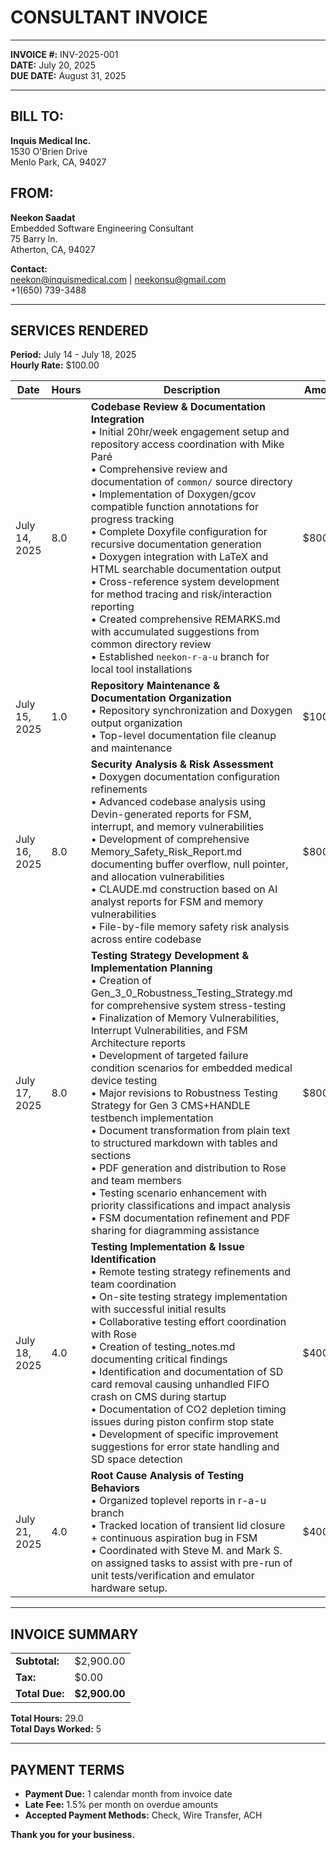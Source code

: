 # CONSULTANT INVOICE

---

**INVOICE #:** INV-2025-001  
**DATE:** July 20, 2025  
**DUE DATE:** August 31, 2025  

---

## **BILL TO:**
**Inquis Medical Inc.**  
1530 O'Brien Drive   
Menlo Park, CA, 94027 

## **FROM:**
**Neekon Saadat**  
Embedded Software Engineering Consultant  
75 Barry ln.  
Atherton, CA, 94027  

**Contact:**  
neekon@inquismedical.com | neekonsu@gmail.com  
+1(650) 739-3488  

---

## **SERVICES RENDERED**

**Period:** July 14 - July 18, 2025  
**Hourly Rate:** $100.00  

| Date | Hours | Description | Amount |
|------|-------|-------------|--------|
| July 14, 2025 | 8.0 | **Codebase Review & Documentation Integration** <br/>• Initial 20hr/week engagement setup and repository access coordination with Mike Paré<br/>• Comprehensive review and documentation of `common/` source directory<br/>• Implementation of Doxygen/gcov compatible function annotations for progress tracking<br/>• Complete Doxyfile configuration for recursive documentation generation<br/>• Doxygen integration with LaTeX and HTML searchable documentation output<br/>• Cross-reference system development for method tracing and risk/interaction reporting<br/>• Created comprehensive REMARKS.md with accumulated suggestions from common directory review<br/>• Established `neekon-r-a-u` branch for local tool installations | $800.00 |
| July 15, 2025 | 1.0 | **Repository Maintenance & Documentation Organization** <br/>• Repository synchronization and Doxygen output organization<br/>• Top-level documentation file cleanup and maintenance | $100.00 |
| July 16, 2025 | 8.0 | **Security Analysis & Risk Assessment** <br/>• Doxygen documentation configuration refinements<br/>• Advanced codebase analysis using Devin-generated reports for FSM, interrupt, and memory vulnerabilities<br/>• Development of comprehensive Memory_Safety_Risk_Report.md documenting buffer overflow, null pointer, and allocation vulnerabilities<br/>• CLAUDE.md construction based on AI analyst reports for FSM and memory vulnerabilities<br/>• File-by-file memory safety risk analysis across entire codebase | $800.00 |
| July 17, 2025 | 8.0 | **Testing Strategy Development & Implementation Planning** <br/>• Creation of Gen_3_0_Robustness_Testing_Strategy.md for comprehensive system stress-testing<br/>• Finalization of Memory Vulnerabilities, Interrupt Vulnerabilities, and FSM Architecture reports<br/>• Development of targeted failure condition scenarios for embedded medical device testing<br/>• Major revisions to Robustness Testing Strategy for Gen 3 CMS+HANDLE testbench implementation<br/>• Document transformation from plain text to structured markdown with tables and sections<br/>• PDF generation and distribution to Rose and team members<br/>• Testing scenario enhancement with priority classifications and impact analysis<br/>• FSM documentation refinement and PDF sharing for diagramming assistance | $800.00 |
| July 18, 2025 | 4.0 | **Testing Implementation & Issue Identification** <br/>• Remote testing strategy refinements and team coordination<br/>• On-site testing strategy implementation with successful initial results<br/>• Collaborative testing effort coordination with Rose<br/>• Creation of testing_notes.md documenting critical findings<br/>• Identification and documentation of SD card removal causing unhandled FIFO crash on CMS during startup<br/>• Documentation of CO2 depletion timing issues during piston confirm stop state<br/>• Development of specific improvement suggestions for error state handling and SD space detection | $400.00 |
| July 21, 2025 | 4.0 | **Root Cause Analysis of Testing Behaviors** <br/>• Organized toplevel reports in r-a-u branch<br/>• Tracked location of transient lid closure + continuous aspiration bug in FSM<br/>• Coordinated with Steve M. and Mark S. on assigned tasks to assist with pre-run of unit tests/verification and emulator hardware setup. | $400.00 |  
---

## **INVOICE SUMMARY**

| | |
|---|---|
| **Subtotal:** | $2,900.00 |
| **Tax:** | $0.00 |
| **Total Due:** | **$2,900.00** |

**Total Hours:** 29.0  
**Total Days Worked:** 5

---

## **PAYMENT TERMS**

- **Payment Due:** 1 calendar month from invoice date
- **Late Fee:** 1.5% per month on overdue amounts
- **Accepted Payment Methods:** Check, Wire Transfer, ACH

**Thank you for your business.**
